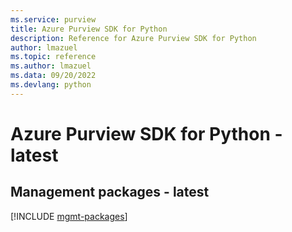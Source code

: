 ```yaml
---
ms.service: purview
title: Azure Purview SDK for Python
description: Reference for Azure Purview SDK for Python
author: lmazuel
ms.topic: reference
ms.author: lmazuel
ms.data: 09/20/2022
ms.devlang: python
---
```

# Azure Purview SDK for Python - latest

## Management packages - latest
[!INCLUDE [mgmt-packages](purview-mgmt-index.md)]